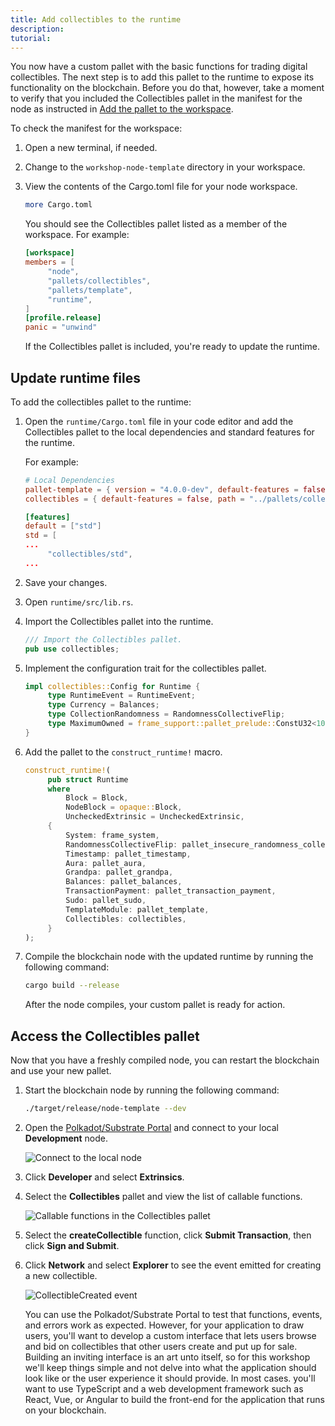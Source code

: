 ```yaml
---
title: Add collectibles to the runtime
description:
tutorial:
---
```


You now have a custom pallet with the basic functions for trading digital collectibles.
The next step is to add this pallet to the runtime to expose its functionality on the blockchain.
Before you do that, however, take a moment to verify that you included the Collectibles pallet in the manifest for the node as instructed in [Add the pallet to the workspace](/tutorials/collectibles-workshop/03-create-pallet/#add-the-pallet-to-the-workspace).

To check the manifest for the workspace:

1. Open a new terminal, if needed.
   
2. Change to the `workshop-node-template` directory in your workspace.

3. View the contents of the Cargo.toml file for your node workspace.
   
   ```bash
   more Cargo.toml
   ```

   You should see the Collectibles pallet listed as a member of the workspace.
   For example:

   ```toml
   [workspace]
   members = [
        "node",
        "pallets/collectibles",
        "pallets/template",
        "runtime",
   ]
   [profile.release]
   panic = "unwind"
   ```

   If the Collectibles pallet is included, you're ready to update the runtime.

## Update runtime files

To add the collectibles pallet to the runtime:

1. Open the `runtime/Cargo.toml` file in your code editor and add the Collectibles pallet to the local dependencies and standard features for the runtime.
   
   For example:

   ```toml
   # Local Dependencies
   pallet-template = { version = "4.0.0-dev", default-features = false, path = "../pallets/template" }
   collectibles = { default-features = false, path = "../pallets/collectibles" }

   [features]
   default = ["std"]
   std = [
   ...
        "collectibles/std",
   ...
   ```

1. Save your changes.
   
1. Open `runtime/src/lib.rs`.

1. Import the Collectibles pallet into the runtime.

   ```rust
   /// Import the Collectibles pallet.
   pub use collectibles;
   ```

1. Implement the configuration trait for the collectibles pallet.
   
   ```rust
   impl collectibles::Config for Runtime {
        type RuntimeEvent = RuntimeEvent;
        type Currency = Balances;
        type CollectionRandomness = RandomnessCollectiveFlip;
        type MaximumOwned = frame_support::pallet_prelude::ConstU32<100>;
   }
   ```

1. Add the pallet to the `construct_runtime!` macro.
   
   ```rust
   construct_runtime!(
        pub struct Runtime
        where
            Block = Block,
            NodeBlock = opaque::Block,
            UncheckedExtrinsic = UncheckedExtrinsic,
        {
            System: frame_system,
            RandomnessCollectiveFlip: pallet_insecure_randomness_collective_flip,
            Timestamp: pallet_timestamp,
            Aura: pallet_aura,
            Grandpa: pallet_grandpa,
            Balances: pallet_balances,
            TransactionPayment: pallet_transaction_payment,
            Sudo: pallet_sudo,
            TemplateModule: pallet_template,
            Collectibles: collectibles,
        }
   );
   ```

1. Compile the blockchain node with the updated runtime by running the following command:
   
   ```bash
   cargo build --release
   ```

   After the node compiles, your custom pallet is ready for action.

## Access the Collectibles pallet

Now that you have a freshly compiled node, you can restart the blockchain and use your new pallet.

1. Start the blockchain node by running the following command:
   
   ```bash
   ./target/release/node-template --dev
   ```

2. Open the [Polkadot/Substrate Portal](https://polkadot.js.org/apps/#/explorer) and connect to your local **Development** node.
   
   ![Connect to the local node](/media/images/docs/tutorials/collectibles-workshop/connect-to-local-endpoint.png)

1. Click **Developer** and select **Extrinsics**.

2. Select the **Collectibles** pallet and view the list of callable functions.
   
   ![Callable functions in the Collectibles pallet](/media/images/docs/tutorials/collectibles-workshop/collectibles-pallet.png)

3. Select the **createCollectible** function, click **Submit Transaction**, then click **Sign and Submit**.

4. Click **Network** and select **Explorer** to see the event emitted for creating a new collectible.
   
   ![CollectibleCreated event](/media/images/docs/tutorials/collectibles-workshop/create-collectible-event.png)

   You can use the Polkadot/Substrate Portal to test that functions, events, and errors work as expected.
   However, for your application to draw users, you'll want to develop a custom interface that lets users browse and bid on collectibles that other users create and put up for sale. 
   Building an inviting interface is an art unto itself, so for this workshop we'll keep things simple and not delve into what the application should look like or the user experience it should provide.
   In most cases. you'll want to use TypeScript and a web development framework such as React, Vue, or Angular to build the front-end for the application that runs on your blockchain.
